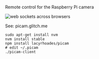 Remote control for the Raspberry Pi camera

![web sockets across browsers][demo]

[demo]: https://media.giphy.com/media/3og0IG7UlgFjBj5sVq/giphy.gif "Demo Video"

See: picam.glitch.me

    sudo apt-get install nvm
    nvm install stable
    npm install lacyrhoades/picam
    # edit ~/.picam
    ./picam-client
